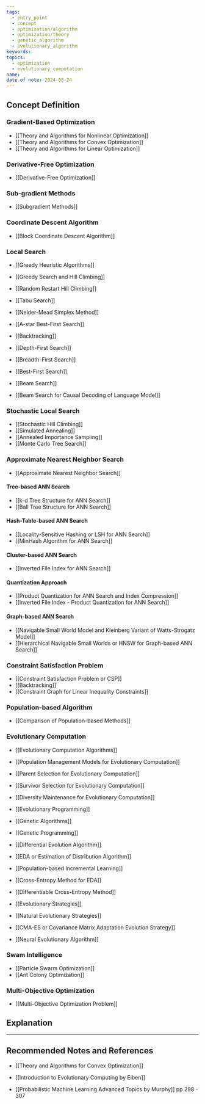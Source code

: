 ```yaml
---
tags:
  - entry_point
  - concept
  - optimization/algorithm
  - optimization/theory
  - genetic_algorithm
  - evolutionary_algorithm
keywords: 
topics:
  - optimization
  - evolutionary_computation
name: 
date of note: 2024-08-24
---
```


## Concept Definition

### Gradient-Based Optimization

- [[Theory and Algorithms for Nonlinear Optimization]]
- [[Theory and Algorithms for Convex Optimization]]
- [[Theory and Algorithms for Linear Optimization]]

### Derivative-Free Optimization

- [[Derivative-Free Optimization]]

### Sub-gradient Methods

- [[Subgradient Methods]]

### Coordinate Descent Algorithm

- [[Block Coordinate Descent Algorithm]]


### Local Search

- [[Greedy Heuristic Algorithms]]
- [[Greedy Search and Hill Climbing]]
- [[Random Restart Hill Climbing]]
- [[Tabu Search]]
- [[Nelder-Mead Simplex Method]]


- [[A-star Best-First Search]]
- [[Backtracking]]
- [[Depth-First Search]]
- [[Breadth-First Search]]
- [[Best-First Search]]
- [[Beam Search]]
- [[Beam Search for Causal Decoding of Language Model]]

### Stochastic Local Search

- [[Stochastic Hill Climbing]]
- [[Simulated Annealing]]
- [[Annealed Importance Sampling]]
- [[Monte Carlo Tree Search]]

### Approximate Nearest Neighbor Search

- [[Approximate Nearest Neighbor Search]]

#### Tree-based ANN Search

- [[k-d Tree Structure for ANN Search]]
- [[Ball Tree Structure for ANN Search]]

#### Hash-Table-based ANN Search

- [[Locality-Sensitive Hashing or LSH for ANN Search]]
- [[MinHash Algorithm for ANN Search]]

#### Cluster-based ANN Search

- [[Inverted File Index for ANN Search]]

#### Quantization Approach 

- [[Product Quantization for ANN Search and Index Compression]]
- [[Inverted File Index - Product Quantization for ANN Search]]


#### Graph-based ANN Search

- [[Navigable Small World Model and Kleinberg Variant of Watts-Strogatz Model]]
- [[Hierarchical Navigable Small Worlds or HNSW for Graph-based ANN Search]]

### Constraint Satisfaction Problem

- [[Constraint Satisfaction Problem or CSP]]
- [[Backtracking]]
- [[Constraint Graph for Linear Inequality Constraints]]



### Population-based Algorithm

- [[Comparison of Population-based Methods]]

### Evolutionary Computation

- [[Evolutionary Computation Algorithms]]
- [[Population Management Models for Evolutionary Computation]]
- [[Parent Selection for Evolutionary Computation]]
- [[Survivor Selection for Evolutionary Computation]]
- [[Diversity Maintenance for Evolutionary Computation]]


- [[Evolutionary Programming]]
- [[Genetic Algorithms]]
- [[Genetic Programming]]
- [[Differential Evolution Algorithm]]

- [[EDA or Estimation of Distribution Algorithm]]
- [[Population-based Incremental Learning]]
- [[Cross-Entropy Method for EDA]]
- [[Differentiable Cross-Entropy Method]]

- [[Evolutionary Strategies]]
- [[Natural Evolutionary Strategies]]
- [[CMA-ES or Covariance Matrix Adaptation Evolution Strategy]]
- [[Neural Evolutionary Algorithm]]

### Swam Intelligence

- [[Particle Swarm Optimization]]
- [[Ant Colony Optimization]]

### Multi-Objective Optimization

- [[Multi-Objective Optimization Problem]]





## Explanation





-----------
##  Recommended Notes and References

- [[Theory and Algorithms for Convex Optimization]]

- [[Introduction to Evolutionary Computing by Eiben]]
- [[Probabilistic Machine Learning Advanced Topics by Murphy]] pp 298 - 307